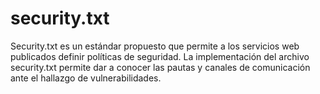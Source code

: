# security.txt
Security.txt es un estándar propuesto que permite a los servicios web publicados definir políticas de seguridad. La implementación del archivo security.txt permite dar a conocer las pautas y canales de comunicación ante el hallazgo de vulnerabilidades.
